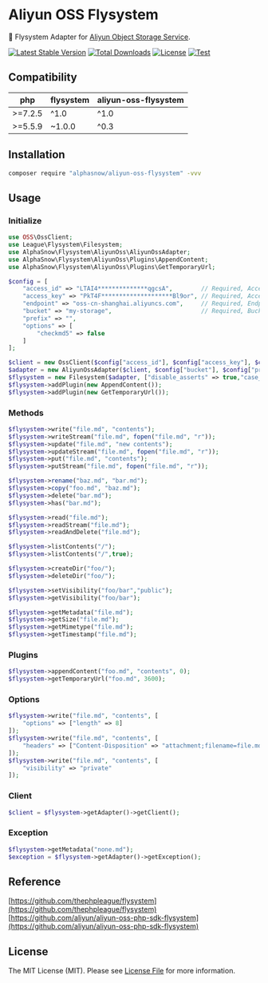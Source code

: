 # Aliyun OSS Flysystem

💾 Flysystem Adapter for [Aliyun Object Storage Service](http://oss.aliyun.com).

[![Latest Stable Version](https://poser.pugx.org/alphasnow/aliyun-oss-flysystem/v/stable)](https://packagist.org/packages/alphasnow/aliyun-oss-flysystem)
[![Total Downloads](https://poser.pugx.org/alphasnow/aliyun-oss-flysystem/downloads)](https://packagist.org/packages/alphasnow/aliyun-oss-flysystem)
[![License](https://poser.pugx.org/alphasnow/aliyun-oss-flysystem/license)](https://packagist.org/packages/alphasnow/aliyun-oss-flysystem)
[![Test](https://github.com/alphasnow/aliyun-oss-flysystem/workflows/Test/badge.svg?branch=1.x)](https://github.com/alphasnow/aliyun-oss-flysystem/actions?query=branch:1.x)

## Compatibility

| **php**  | **flysystem**  |  **aliyun-oss-flysystem** |
|---|---|---|
|\>=7.2.5| ^1.0 | ^1.0  |
|\>=5.5.9| ~1.0.0  | ^0.3  |

## Installation

```bash
composer require "alphasnow/aliyun-oss-flysystem" -vvv
```

## Usage

### Initialize
```php
use OSS\OssClient;
use League\Flysystem\Filesystem;
use AlphaSnow\Flysystem\AliyunOss\AliyunOssAdapter;
use AlphaSnow\Flysystem\AliyunOss\Plugins\AppendContent;
use AlphaSnow\Flysystem\AliyunOss\Plugins\GetTemporaryUrl;

$config = [
    "access_id" => "LTAI4**************qgcsA",        // Required, AccessKey
    "access_key" => "PkT4F********************Bl9or", // Required, AccessKey Key Secret
    "endpoint" => "oss-cn-shanghai.aliyuncs.com",     // Required, Endpoint
    "bucket" => "my-storage",                         // Required, Bucket
    "prefix" => "",
    "options" => [
        "checkmd5" => false
    ]
];

$client = new OssClient($config["access_id"], $config["access_key"], $config["endpoint"]);
$adapter = new AliyunOssAdapter($client, $config["bucket"], $config["prefix"], $config["options"]);
$flysystem = new Filesystem($adapter, ["disable_asserts" => true,"case_sensitive" => true]);
$flysystem->addPlugin(new AppendContent());
$flysystem->addPlugin(new GetTemporaryUrl());
```

### Methods
```php
$flysystem->write("file.md", "contents");
$flysystem->writeStream("file.md", fopen("file.md", "r"));
$flysystem->update("file.md", "new contents");
$flysystem->updateStream("file.md", fopen("file.md", "r"));
$flysystem->put("file.md", "contents");
$flysystem->putStream("file.md", fopen("file.md", "r"));

$flysystem->rename("baz.md", "bar.md");
$flysystem->copy("foo.md", "baz.md");
$flysystem->delete("bar.md");
$flysystem->has("bar.md");

$flysystem->read("file.md");
$flysystem->readStream("file.md");
$flysystem->readAndDelete("file.md");

$flysystem->listContents("/");
$flysystem->listContents("/",true);

$flysystem->createDir("foo/");
$flysystem->deleteDir("foo/");

$flysystem->setVisibility("foo/bar","public");
$flysystem->getVisibility("foo/bar");

$flysystem->getMetadata("file.md");
$flysystem->getSize("file.md");
$flysystem->getMimetype("file.md");
$flysystem->getTimestamp("file.md");
```

### Plugins
```php
$flysystem->appendContent("foo.md", "contents", 0);
$flysystem->getTemporaryUrl("foo.md", 3600);
```

### Options
```php
$flysystem->write("file.md", "contents", [
    "options" => ["length" => 8]
]);
$flysystem->write("file.md", "contents", [
    "headers" => ["Content-Disposition" => "attachment;filename=file.md"]
]);
$flysystem->write("file.md", "contents", [
    "visibility" => "private"
]);
```
### Client
```php
$client = $flysystem->getAdapter()->getClient();
```

### Exception
```php
$flysystem->getMetadata("none.md");
$exception = $flysystem->getAdapter()->getException();
```

## Reference
[https://github.com/thephpleague/flysystem](https://github.com/thephpleague/flysystem)  
[https://github.com/aliyun/aliyun-oss-php-sdk-flysystem](https://github.com/aliyun/aliyun-oss-php-sdk-flysystem)  

## License
The MIT License (MIT). Please see [License File](LICENSE) for more information.
